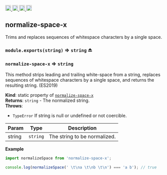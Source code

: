 <a href="https://travis-ci.org/Xotic750/normalize-space-x"
   title="Travis status">
<img
   src="https://travis-ci.org/Xotic750/normalize-space-x.svg?branch=master"
   alt="Travis status" height="18"/>
</a>
<a href="https://david-dm.org/Xotic750/normalize-space-x"
   title="Dependency status">
<img src="https://david-dm.org/Xotic750/normalize-space-x.svg"
   alt="Dependency status" height="18"/>
</a>
<a href="https://david-dm.org/Xotic750/normalize-space-x#info=devDependencies"
   title="devDependency status">
<img src="https://david-dm.org/Xotic750/normalize-space-x/dev-status.svg"
   alt="devDependency status" height="18"/>
</a>
<a href="https://badge.fury.io/js/normalize-space-x" title="npm version">
<img src="https://badge.fury.io/js/normalize-space-x.svg"
   alt="npm version" height="18"/>
</a>
<a name="module_normalize-space-x"></a>

## normalize-space-x

Trims and replaces sequences of whitespace characters by a single space.

### `module.exports(string)` ⇒ <code>string</code> ⏏

<a name="module_normalize-space-x"></a>

### `normalize-space-x` ⇒ <code>string</code>

This method strips leading and trailing white-space from a string,
replaces sequences of whitespace characters by a single space,
and returns the resulting string. (ES2019)

**Kind**: static property of [<code>normalize-space-x</code>](#module_normalize-space-x)  
**Returns**: <code>string</code> - The normalized string.  
**Throws**:

- <code>TypeError</code> If string is null or undefined or not coercible.

| Param  | Type                | Description                  |
| ------ | ------------------- | ---------------------------- |
| string | <code>string</code> | The string to be normalized. |

**Example**

```js
import normalizeSpace from 'normalize-space-x';

console.log(normalizeSpace(' \t\na \t\nb \t\n') === 'a b'); // true
```
